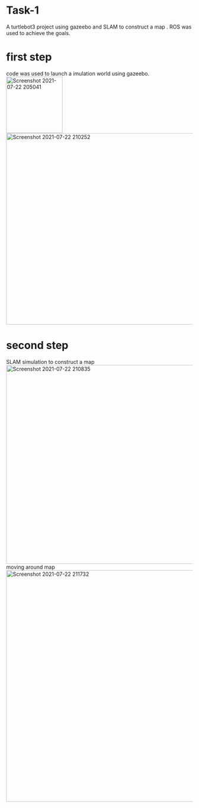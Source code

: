 # Task-1
A turtlebot3 project using gazeebo and SLAM to construct a map .
ROS was used to achieve the goals.
# first step
code was used to launch a imulation world using gazeebo.
<img width="152" alt="Screenshot 2021-07-22 205041" src="https://user-images.githubusercontent.com/87810924/126633198-7a688eb1-6442-47e6-985c-e87c3eadc555.png">
<img width="516" alt="Screenshot 2021-07-22 210252" src="https://user-images.githubusercontent.com/87810924/126633213-9a04a9a9-f81c-4edb-bf61-0612c15fb951.png">
# second step
SLAM simulation to construct a map 
<img width="536" alt="Screenshot 2021-07-22 210835" src="https://user-images.githubusercontent.com/87810924/126633338-80136b34-39e2-45f9-86ca-f22e530cef33.png">
moving around map 
<img width="624" alt="Screenshot 2021-07-22 211732" src="https://user-images.githubusercontent.com/87810924/126633386-5f96d045-93cd-4bdd-a100-4532df419d33.png">
